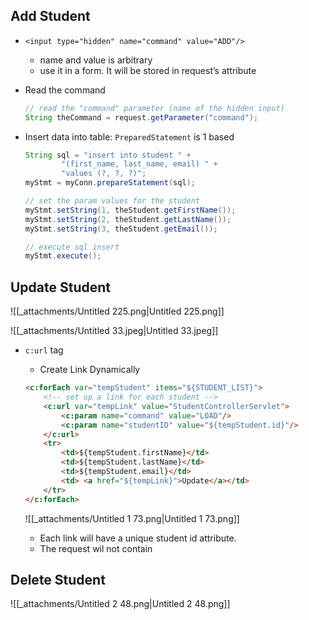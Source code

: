 ## Add Student

- `<input type="hidden" name="command" value="ADD"/>`
    - name and value is arbitrary
    - use it in a form. It will be stored in request’s attribute
- Read the command
    
    ```Java
    // read the "command" parameter (name of the hidden input)
    String theCommand = request.getParameter("command");
    ```
    
- Insert data into table: `PreparedStatement` is 1 based
    
    ```Java
    String sql = "insert into student " +
            "(first_name, last_name, email) " +
            "values (?, ?, ?)";
    myStmt = myConn.prepareStatement(sql);
    
    // set the param values for the student
    myStmt.setString(1, theStudent.getFirstName());
    myStmt.setString(2, theStudent.getLastName());
    myStmt.setString(3, theStudent.getEmail());
    
    // execute sql insert
    myStmt.execute();
    ```
    

## Update Student

![[_attachments/Untitled 225.png|Untitled 225.png]]

![[_attachments/Untitled 33.jpeg|Untitled 33.jpeg]]

- `c:url` tag
    
    - Create Link Dynamically
    
    ```HTML
    <c:forEach var="tempStudent" items="${STUDENT_LIST}">
        <!-- set up a link for each student -->
        <c:url var="tempLink" value="StudentControllerServlet">
            <c:param name="command" value="LOAD"/>
            <c:param name="studentID" value="${tempStudent.id}"/>
        </c:url>
        <tr>
            <td>${tempStudent.firstName}</td>
            <td>${tempStudent.lastName}</td>
            <td>${tempStudent.email}</td>
            <td> <a href="${tempLink}">Update</a></td>
        </tr>
    </c:forEach>
    ```
    
    ![[_attachments/Untitled 1 73.png|Untitled 1 73.png]]
    
    - Each link will have a unique student id attribute.
    - The request wil not contain

## Delete Student

![[_attachments/Untitled 2 48.png|Untitled 2 48.png]]